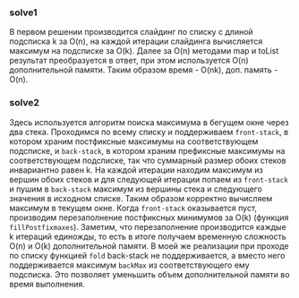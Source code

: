 ### solve1
В первом решении производится слайдинг по списку с длиной подсписка k за O(n), 
на каждой итерации слайдинга вычисляется максимум на подсписке за O(k).
Далее за O(n) методами map и toList результат преобразуется в ответ,
при этом используется O(n) дополнительной памяти. Таким образом время - O(nk),
доп. память - O(n).
### solve2
Здесь используется алгоритм поиска максимума в бегущем окне через два стека.
Проходимся по всему списку и поддерживаем ```front-stack```, в котором храним постфиксные
максимумы на соответствующем подсписке, и ```back-stack```, в котором храним префиксные максимумы
на соответствующем подсписке, так что суммарный размер обоих стеков инвариантно равен k. 
На каждой итерации находим максимум из вершин обоих стеков и для следующей итерации попаем
из ```front-stack``` и пушим в ```back-stack``` максимум из вершины стека и следующего значения в 
исходном списке. Таким образом корректно вычисляем максимум в текущем окне.
Когда ```front-stack``` оказывается пуст, производим перезаполнение постфиксных минимумов за O(k) 
(функция ```fillPostfixmaxes```). 
Заметим, что перезаполнение производится каждые k итераций единожды, то есть в итоге получаем временную
сложность O(n) и O(k) дополнительной памяти. В моей же реализации при проходе по списку функцией 
```fold``` back-stack не поддерживается, а вместо него поддерживается максимум ```backMax``` из соответствующего
ему подсписка. Это позволяет уменьшить объем дополнительной памяти во время выполнения.
